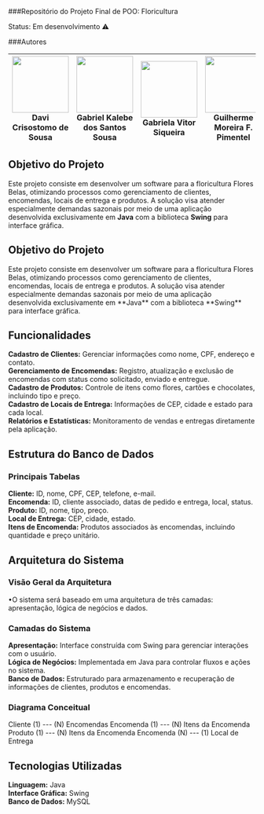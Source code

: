 ###Repositório do Projeto Final de POO: Floricultura 


Status: Em desenvolvimento ⚠️



###Autores

| <img src="https://avatars.githubusercontent.com/u/124272180?v=4" width="115"><br><strong>Davi Crisostomo de Sousa</strong> | <img src="https://avatars.githubusercontent.com/u/111618683?s=400&u=5e315cba13d4aae69d6fac477a474725ca7b4613&v=4" width="115"><br><strong>Gabriel Kalebe dos Santos Sousa</strong> | <img src="https://avatars.githubusercontent.com/u/127972306?v=4" width="115"><br><strong>Gabriela Vitor Siqueira</strong> | <img src="https://avatars.githubusercontent.com/u/163136936?v=4" width="115"><br><strong>Guilherme Moreira F. Pimentel</strong> | <img src="https://avatars.githubusercontent.com/u/142953027?v=4" width="115"><br><strong>Gustavo Peres Domingues Larré</strong> |
| :---: | :---: | :---: | :---: | :---: |


<div>
    <h2><strong>Objetivo do Projeto</strong></h2>
    <p>
        Este projeto consiste em desenvolver um software para a floricultura Flores Belas, 
        otimizando processos como gerenciamento de clientes, encomendas, locais de entrega e produtos. 
        A solução visa atender especialmente demandas sazonais por meio de uma aplicação desenvolvida exclusivamente 
        em <strong>Java</strong> com a biblioteca <strong>Swing</strong> para interface gráfica.
    </p>

   ## **Objetivo do Projeto**

<p>Este projeto consiste em desenvolver um software para a floricultura Flores Belas,  
otimizando processos como gerenciamento de clientes, encomendas, locais de entrega e produtos.  
A solução visa atender especialmente demandas sazonais por meio de uma aplicação desenvolvida exclusivamente  
em **Java** com a biblioteca **Swing** para interface gráfica.</p>

## **Funcionalidades**

**Cadastro de Clientes:** Gerenciar informações como nome, CPF, endereço e contato.  
**Gerenciamento de Encomendas:** Registro, atualização e exclusão de encomendas com status como solicitado, enviado e entregue.  
**Cadastro de Produtos:** Controle de itens como flores, cartões e chocolates, incluindo tipo e preço.  
**Cadastro de Locais de Entrega:** Informações de CEP, cidade e estado para cada local.  
**Relatórios e Estatísticas:** Monitoramento de vendas e entregas diretamente pela aplicação.

## **Estrutura do Banco de Dados**

### **Principais Tabelas**

**Cliente:** ID, nome, CPF, CEP, telefone, e-mail.  
**Encomenda:** ID, cliente associado, datas de pedido e entrega, local, status.  
**Produto:** ID, nome, tipo, preço.  
**Local de Entrega:** CEP, cidade, estado.  
**Itens de Encomenda:** Produtos associados às encomendas, incluindo quantidade e preço unitário.

## **Arquitetura do Sistema**
<p>
    <h3>Visão Geral da Arquitetura</h3>
    •O sistema será baseado em uma arquitetura de três camadas: apresentação, lógica de negócios e dados.

</p>

### **Camadas do Sistema**

**Apresentação:** Interface construída com Swing para gerenciar interações com o usuário.  
**Lógica de Negócios:** Implementada em Java para controlar fluxos e ações no sistema.  
**Banco de Dados:** Estruturado para armazenamento e recuperação de informações de clientes, produtos e encomendas.

### **Diagrama Conceitual**

<p>Cliente (1) --- (N) Encomendas
Encomenda (1) --- (N) Itens da Encomenda
Produto (1) --- (N) Itens da Encomenda
Encomenda (N) --- (1) Local de Entrega
</p>



## **Tecnologias Utilizadas**

**Linguagem:** Java  
**Interface Gráfica:** Swing  
**Banco de Dados:** MySQL  


</div>


